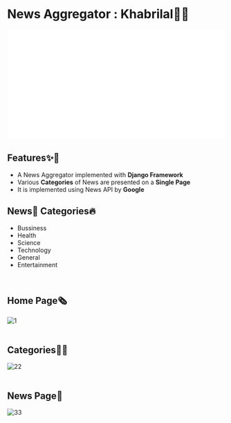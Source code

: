 # News Aggregator : Khabrilal📰📰
<img src="./Banner.svg">

## Features✨🚀
- A News Aggregator implemented with <b>Django Framework</b>
- Various <b>Categories</b> of News are presented on a <b>Single Page</b>
- It is implemented using News API by <b>Google</b>

## News📰 Categories🔥
- Bussiness
- Health
- Science
- Technology
- General
- Entertainment
<br>

## Home Page🗞
![1](https://user-images.githubusercontent.com/69143883/123861330-ab4ebe00-d944-11eb-852f-c406701fd48d.PNG)<br>
<br>

## Categories🚀🚀
![22](https://user-images.githubusercontent.com/69143883/123861350-b0ac0880-d944-11eb-8e02-fb74d7c49549.PNG)<br>
<br>

## News Page📰
![33](https://user-images.githubusercontent.com/69143883/123861368-b6a1e980-d944-11eb-9ad6-55b88717ae47.PNG)
